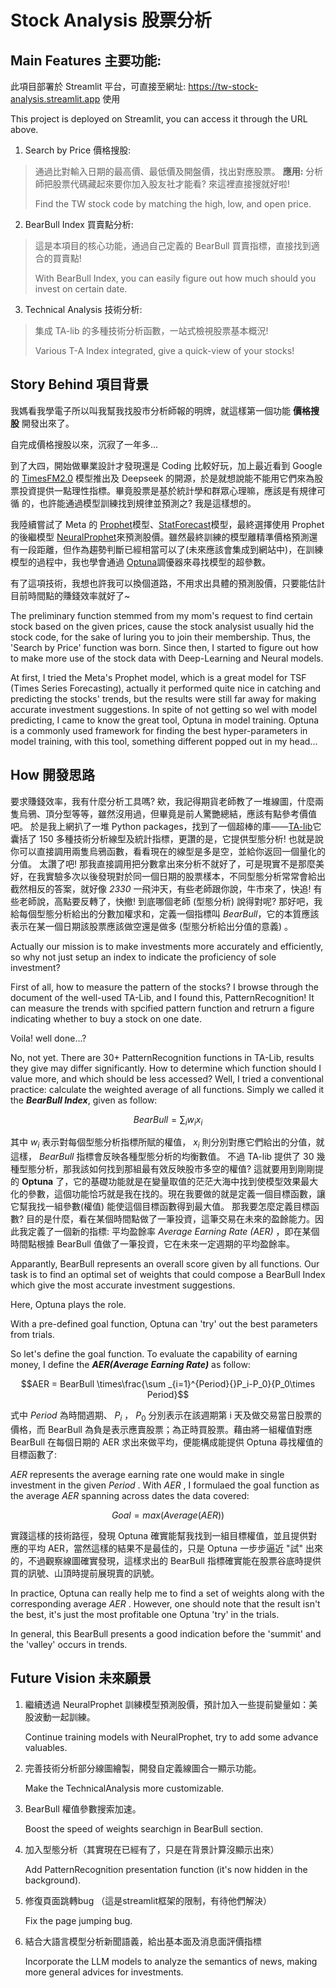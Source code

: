 
# Stock Analysis 股票分析
## Main Features 主要功能:
此項目部署於 Streamlit 平台，可直接至網址: <https://tw-stock-analysis.streamlit.app> 使用

This project is deployed on Streamlit, you can access it through the URL above.

1. Search by Price 價格搜股:
>通過比對輸入日期的最高價、最低價及開盤價，找出對應股票。
 **應用:** 分析師把股票代碼藏起來要你加入股友社才能看? 來這裡直接搜就好啦!
>
> Find the TW stock code by matching the high, low, and open price.
>
2. BearBull Index 買賣點分析:
>這是本項目的核心功能，通過自己定義的 BearBull 買賣指標，直接找到適合的買賣點!
>
> With BearBull Index, you can easily figure out how much should you invest on certain date.
>
3. Technical Analysis 技術分析:
>集成 TA-lib 的多種技術分析函數，一站式檢視股票基本概況!
>
> Various T-A Index integrated, give a quick-view of your stocks!
>


## Story Behind 項目背景
我媽看我學電子所以叫我幫我找股市分析師報的明牌，就這樣第一個功能 **價格搜股** 開發出來了。

自完成價格搜股以來，沉寂了一年多...

到了大四，開始做畢業設計才發現還是 Coding 比較好玩，加上最近看到 Google 的 [TimesFM2.0](https://github.com/google-research/timesfm) 模型推出及 Deepseek 的開源，於是就想說能不能用它們來為股票投資提供一點理性指標。畢竟股票是基於統計學和群眾心理嘛，應該是有規律可循 的，也許能通過模型訓練找到規律並預測之? 我是這樣想的。

我陸續嘗試了 Meta 的 [Prophet](http://facebook.github.io/prophet/)模型、[StatForecast](https://nixtlaverse.nixtla.io/statsforecast/docs/getting-started/getting_started_complete.html)模型，最終選擇使用 Prophet 的後繼模型 [NeuralProphet](https://neuralprophet.com)來預測股價。雖然最終訓練的模型離精準價格預測還有一段距離，但作為趨勢判斷已經相當可以了(未來應該會集成到網站中)，在訓練模型的過程中，我也學會通過 [Optuna](https://optuna.org)調優器來尋找模型的超參數。

有了這項技術，我想也許我可以換個道路，不用求出具體的預測股價，只要能估計目前時間點的賺錢效率就好了~

The preliminary function stemmed from my mom's request to find certain stock based on the given prices, cause the stock analysist usually hid the stock code, for the sake of luring you to join their membership. Thus, the 'Search by Price' function was born. Since then, I started to figure out how to make more use of the stock data with Deep-Learning and Neural models.

At first, I tried the Meta's Prophet model, which is a great model for TSF (Times Series Forecasting), actually it performed quite nice in catching and predicting the stocks' trends, but the results were still far away for making accurate investment suggestions. In spite of not getting so wel with model predicting, I came to know the great tool, Optuna in model training. Optuna is a commonly used framework for finding the best hyper-parameters in model training, with this tool, something different popped out in my head...


## How 開發思路
要求賺錢效率，我有什麼分析工具嗎? 欸，我記得期貨老師教了一堆線圖，什麼兩隻烏鴉、頂分型等等，雖然沒用過，但畢竟是前人驚艷總結，應該有點參考價值吧。
於是我上網扒了一堆 Python packages，找到了一個超棒的庫——[TA-lib](https://ta-lib.org)它囊括了 150 多種技術分析線型及統計指標，更讚的是，它提供型態分析! 也就是說你可以直接調用兩隻烏鴉函數，看看現在的線型是多是空，並給你返回一個量化的分值。
太讚了吧! 那我直接調用把分數拿出來分析不就好了，可是現實不是那麼美好，在我實驗多次以後發現對於同一個日期的股票樣本，不同型態分析常常會給出截然相反的答案，就好像 *2330* 一飛沖天，有些老師跟你說，牛市來了，快追! 有些老師說，高點要反轉了，快撤! 
到底哪個老師 (型態分析) 說得對呢? 
那好吧，我給每個型態分析給出的分數加權求和，定義一個指標叫 *BearBull*，它的本質應該表示在某一個日期該股票應該做空還是做多 (型態分析給出分值的意義) 。

Actually our mission is to make investments more accurately and efficiently, so why not just setup an index to indicate the proficiency of sole investment? 

First of all, how to measure the pattern of the stocks? I browse through the document of the well-used TA-Lib, and I found this, PatternRecognition! It can measure the trends with spcified pattern function and retrurn a figure indicating whether to buy a stock on one date. 

Voila! well done...? 

No, not yet. There are 30+ PatternRecognition functions in TA-Lib, results they give may differ significantly. How to determine which function should I value more, and which should be less accessed? Well, I tried a conventional practice: calculate the weighted average of all functions. Simply we called it the ***BearBull Index***, given as follow:

```math
BearBull = \sum_{i}{w_ix_i}
```
 其中 $w_i$ 表示對每個型態分析指標所賦的權值， $x_i$ 則分別對應它們給出的分值，就這樣， *BearBull* 指標會反映各種型態分析的均衡數值。
不過 TA-lib 提供了 30 幾種型態分析，那我該如何找到那組最有效反映股市多空的權值? 這就要用到剛剛提的 **Optuna** 了，它的基礎功能就是在變量取值的茫茫大海中找到使模型效果最大化的參數，這個功能恰巧就是我在找的。現在我要做的就是定義一個目標函數，讓它幫我找一組參數(權值) 能使這個目標函數得到最大值。
那我要怎麼定義目標函數? 目的是什麼，看在某個時間點做了一筆投資，這筆交易在未來的盈餘能力。因此我定義了一個新的指標: 平均盈餘率 *Average Earning Rate (AER)* ，即在某個時間點根據 BearBull 值做了一筆投資，它在未來一定週期的平均盈餘率。

Apparantly, BearBull represents an overall score given by all functions. Our task is to find an optimal set of weights that could compose a BearBull Index which give the most accurate investment suggestions.

Here, Optuna plays the role.

With a pre-defined goal function, Optuna can 'try' out the best parameters from trials.

So let's define the goal function. To evaluate the capability of earning money, I define the ***AER(Average Earning Rate)*** as follow:

```math
AER = BearBull \times\frac{\sum _{i=1}^{Period}{}P_i-P_0}{P_0\times Period}
```
式中 $Period$ 為時間週期、 $P_i$ ， $P_0$ 分別表示在該週期第 i 天及做交易當日股票的價格，而 BearBull 為負是表示應賣股票；為正時買股票。藉由將一組權值對應 BearBull 在每個日期的 AER 求出來做平均，便能構成能提供 Optuna 尋找權值的目標函數了:

 *AER* represents the average earning rate one would make in single investment in the given $Period$ . With *AER* , I formulaed the goal function as the average *AER* spanning across dates the data covered:
 
 $$Goal = max(Average(AER))$$ 
 
實踐這樣的技術路徑，發現 Optuna 確實能幫我找到一組目標權值，並且提供對應的平均 AER，當然這樣的結果不是最佳的，只是 Optuna 一步步逼近 "試" 出來的，不過觀察線圖確實發現，這樣求出的 BearBull 指標確實能在股票谷底時提供買的訊號、山頂時提前展現賣的訊號。

In practice, Optuna can really help me to find a set of weights along with the corresponding average *AER* . However, one should note that the result isn't the best, it's just the most profitable one Optuna 'try' in the trials. 

In general, this BearBull presents a good indication before the 'summit' and the 'valley' occurs in trends.


## Future Vision 未來願景
1. 繼續透過 NeuralProphet 訓練模型預測股價，預計加入一些提前變量如：美股波動一起訓練。

   Continue training models with NeuralProphet, try to add some advance valuables.
   
3. 完善技術分析部分線圖繪製，開發自定義線圖合一顯示功能。

   Make the TechnicalAnalysis more customizable.
   
5. BearBull 權值參數搜索加速。

   Boost the speed of weights searchign in BearBull section.
   
7. 加入型態分析（其實現在已經有了，只是在背景計算沒顯示出來）

   Add PatternRecognition presentation function (it's now hidden in the background).
   
9. 修復頁面跳轉bug （這是streamlit框架的限制，有待他們解決）

    Fix the page jumping bug.
   
11. 結合大語言模型分析新聞語義，給出基本面及消息面評價指標

    Incorporate the LLM models to analyze the semantics of news, making more general advices for investments.
